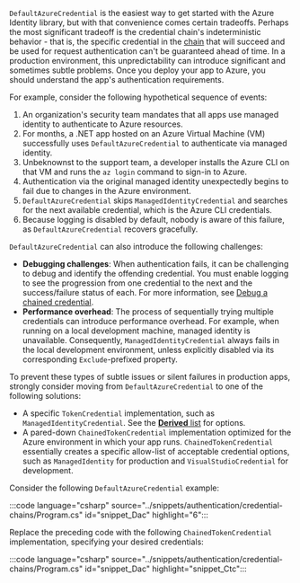 
`DefaultAzureCredential` is the easiest way to get started with the Azure Identity library, but with that convenience comes certain tradeoffs. Perhaps the most significant tradeoff is the credential chain's indeterministic behavior - that is, the specific credential in the [chain](/dotnet/api/azure.identity.defaultazurecredential?view=azure-dotnet) that will succeed and be used for request authentication can't be guaranteed ahead of time. In a production environment, this unpredictability can introduce significant and sometimes subtle problems. Once you deploy your app to Azure, you should understand the app's authentication requirements.

For example, consider the following hypothetical sequence of events:

1. An organization's security team mandates that all apps use managed identity to authenticate to Azure resources.
1. For months, a .NET app hosted on an Azure Virtual Machine (VM) successfully uses `DefaultAzureCredential` to authenticate via managed identity.
1. Unbeknownst to the support team, a developer installs the Azure CLI on that VM and runs the `az login` command to sign-in to Azure.
1. Authentication via the original managed identity unexpectedly begins to fail due to changes in the Azure environment.
1. `DefaultAzureCredential` skips `ManagedIdentityCredential` and searches for the next available credential, which is the Azure CLI credentials.
1. Because logging is disabled by default, nobody is aware of this failure, as `DefaultAzureCredential` recovers gracefully.

`DefaultAzureCredential` can also introduce the following challenges:

- **Debugging challenges**: When authentication fails, it can be challenging to debug and identify the offending credential. You must enable logging to see the progression from one credential to the next and the success/failure status of each. For more information, see [Debug a chained credential](#debug-a-chained-credential).
- **Performance overhead**: The process of sequentially trying multiple credentials can introduce performance overhead. For example, when running on a local development machine, managed identity is unavailable. Consequently, `ManagedIdentityCredential` always fails in the local development environment, unless explicitly disabled via its corresponding `Exclude`-prefixed property.

To prevent these types of subtle issues or silent failures in production apps, strongly consider moving from `DefaultAzureCredential` to one of the following solutions:

- A specific `TokenCredential` implementation, such as `ManagedIdentityCredential`. See the [**Derived** list](/dotnet/api/azure.core.tokencredential?view=azure-dotnet&preserve-view=true#definition) for options.
- A pared-down `ChainedTokenCredential` implementation optimized for the Azure environment in which your app runs. `ChainedTokenCredential` essentially creates a specific allow-list of acceptable credential options, such as `ManagedIdentity` for production and `VisualStudioCredential` for development.

Consider the following `DefaultAzureCredential` example:

:::code language="csharp" source="../snippets/authentication/credential-chains/Program.cs" id="snippet_Dac" highlight="6":::

Replace the preceding code with the following `ChainedTokenCredential` implementation, specifying your desired credentials:

:::code language="csharp" source="../snippets/authentication/credential-chains/Program.cs" id="snippet_Dac" highlight="snippet_Ctc":::